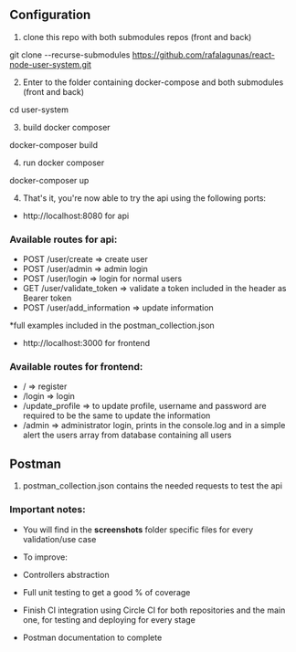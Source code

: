 ## Configuration

1. clone this repo with both submodules repos (front and back)

git clone --recurse-submodules https://github.com/rafalagunas/react-node-user-system.git

2. Enter to the folder containing docker-compose and both submodules (front and back)

cd user-system

3. build docker composer

docker-composer build

4. run docker composer

docker-composer up

4. That's it, you're now able to try the api using the following ports:

- http://localhost:8080 for api

### Available routes for api:

- POST /user/create => create user
- POST /user/admin => admin login
- POST /user/login => login for normal users
- GET /user/validate_token => validate a token included in the header as Bearer token
- POST /user/add_information => update information

\*full examples included in the postman_collection.json

- http://localhost:3000 for frontend

### Available routes for frontend:

- / => register
- /login => login
- /update_profile => to update profile, username and password are required to be the same to update the information
- /admin => administrator login, prints in the console.log and in a simple alert the users array from database containing all users

## Postman

1. postman_collection.json contains the needed requests to test the api

### Important notes:

- You will find in the **screenshots** folder specific files for every validation/use case

- To improve:

- Controllers abstraction
- Full unit testing to get a good % of coverage
- Finish CI integration using Circle CI for both repositories and the main one, for testing and deploying for every stage
- Postman documentation to complete
